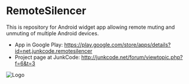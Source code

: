 # RemoteSilencer
This is repository for Android widget app allowing remote muting and unmuting of multiple Android devices. 

  * App in Google Play: https://play.google.com/store/apps/details?id=net.junkcode.remotesilencer
  * Project page at JunkCode: http://junkcode.net/forum/viewtopic.php?f=6&t=3
  
  
  ![Logo](http://junkcode.net/images/RemoteSilencer_logo_web.png )
